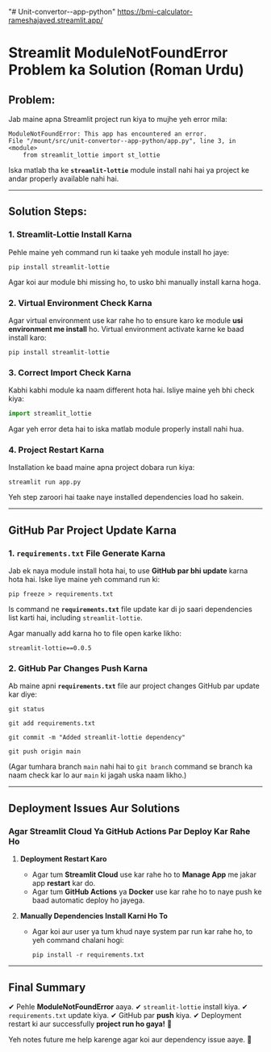 "# Unit-convertor--app-python" 
https://bmi-calculator-rameshajaved.streamlit.app/
# Streamlit ModuleNotFoundError Problem ka Solution (Roman Urdu)

## **Problem:**
Jab maine apna Streamlit project run kiya to mujhe yeh error mila:
```
ModuleNotFoundError: This app has encountered an error.
File "/mount/src/unit-convertor--app-python/app.py", line 3, in <module>
    from streamlit_lottie import st_lottie
```
Iska matlab tha ke **`streamlit-lottie`** module install nahi hai ya project ke andar properly available nahi hai.

---

## **Solution Steps:**

### **1. Streamlit-Lottie Install Karna**
Pehle maine yeh command run ki taake yeh module install ho jaye:
```
pip install streamlit-lottie
```

Agar koi aur module bhi missing ho, to usko bhi manually install karna hoga.

### **2. Virtual Environment Check Karna**
Agar virtual environment use kar rahe ho to ensure karo ke module **usi environment me install** ho.
Virtual environment activate karne ke baad install karo:
```
pip install streamlit-lottie
```

### **3. Correct Import Check Karna**
Kabhi kabhi module ka naam different hota hai. Isliye maine yeh bhi check kiya:
```python
import streamlit_lottie
```
Agar yeh error deta hai to iska matlab module properly install nahi hua.

### **4. Project Restart Karna**
Installation ke baad maine apna project dobara run kiya:
```
streamlit run app.py
```
Yeh step zaroori hai taake naye installed dependencies load ho sakein.

---

## **GitHub Par Project Update Karna**

### **1. `requirements.txt` File Generate Karna**
Jab ek naya module install hota hai, to use **GitHub par bhi update** karna hota hai. Iske liye maine yeh command run ki:
```
pip freeze > requirements.txt
```
Is command ne **`requirements.txt`** file update kar di jo saari dependencies list karti hai, including `streamlit-lottie`.

Agar manually add karna ho to file open karke likho:
```
streamlit-lottie==0.0.5
```

### **2. GitHub Par Changes Push Karna**
Ab maine apni **`requirements.txt`** file aur project changes GitHub par update kar diye:
```
git status
```
```
git add requirements.txt
```
```
git commit -m "Added streamlit-lottie dependency"
```
```
git push origin main
```
(Agar tumhara branch `main` nahi hai to `git branch` command se branch ka naam check kar lo aur `main` ki jagah uska naam likho.)

---

## **Deployment Issues Aur Solutions**

### **Agar Streamlit Cloud Ya GitHub Actions Par Deploy Kar Rahe Ho**
1. **Deployment Restart Karo**
   - Agar tum **Streamlit Cloud** use kar rahe ho to **Manage App** me jakar app **restart** kar do.
   - Agar tum **GitHub Actions** ya **Docker** use kar rahe ho to naye push ke baad automatic deploy ho jayega.

2. **Manually Dependencies Install Karni Ho To**
   - Agar koi aur user ya tum khud naye system par run kar rahe ho, to yeh command chalani hogi:
     ```
     pip install -r requirements.txt
     ```

---

## **Final Summary**
✔ Pehle **ModuleNotFoundError** aaya.
✔ `streamlit-lottie` install kiya.
✔ `requirements.txt` update kiya.
✔ GitHub par **push** kiya.
✔ Deployment restart ki aur successfully **project run ho gaya!** 🎉

Yeh notes future me help karenge agar koi aur dependency issue aaye. 🚀


